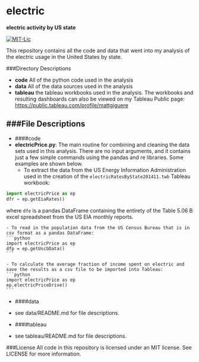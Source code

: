 # electric

**electric activity by US state**

[![MIT-Lic](http://img.shields.io/badge/license-MIT-blue.svg?style=flat)](https://github.com/mattgiguere/electric/blob/master/LICENSE)

This repository contains all the code and data that went into my analysis of the electric usage in the United States by state.

###Directory Descriptions

- **code** All of the python code used in the analysis
- **data** All of the data sources used in the analysis
- **tableau** the tableau workbooks used in the analysis. The workbooks and resulting dashboards can also be viewed on my Tableau Public page: https://public.tableau.com/profile/mattgiguere

###File Descriptions
---------------------------------------

 - ####code
  - **electricPrice.py**: The main routine for combining and cleaning the data sets used in this analysis. There are no input arguments, and it contains just a few simple commands using the pandas and re libraries. Some examples are shown below.
    - To extract the data from the US Energy Information Administration used in the creation of the `electricRatesByState201411.twb` Tableau workbook:
   ```python
   import electricPrice as ep
   dfr = ep.getEiaRates()
   ```
   where `dfe` is a pandas DataFrame containing the entirety of the Table 5.06 B excel spreadsheet from the US EIA monthly reports.

    - To read in the population data from the US Census Bureau that is in csv format as a pandas DataFrame:
    ```python
    import electricPrice as ep
    dfp = ep.getUscbData()
    ```

    - To calculate the average fraction of income spent on electric and save the results as a csv file to be imported into Tableau:
    ```python
    import electricPrice as ep
    ep.electricPriceDrive()
    ```

 - ####data
  - see data/README.md for file descriptions.


 - ####tableau
  - see tableau/README.md for file descriptions.

###License
All code in this repository is licensed under an MIT license. See LICENSE for more information.
